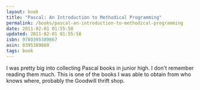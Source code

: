 ```yaml
---
layout: book
title: "Pascal: An Introduction to Methodical Programming"
permalink: /books/pascal-an-introduction-to-methodical-programming
date: 2011-02-01 01:55:58
updated: 2011-02-01 01:55:58
isbn: 9780395389867
asin: 0395389860
tags: book
---
```

I was pretty big into collecting Pascal books in junior high. I don't remember
reading them much. This is one of the books I was able to obtain from who knows
where, probably the Goodwill thrift shop.
